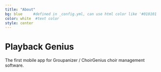 ```yaml
---
title: "About"
bg: blue     #defined in _config.yml, can use html color like '#010101'
color: white  #text color
style: center
---
```


# Playback Genius
The first mobile app for Groupanizer / ChoirGenius choir management software.
